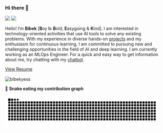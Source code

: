 ### Hi there 👋

<!--
**bibekyess/bibekyess** is a ✨ _special_ ✨ repository because its `README.md` (this file) appears on your GitHub profile.

Here are some ideas to get you started:

- 🔭 I’m currently working on ...
- 🌱 I’m currently learning ...
- 👯 I’m looking to collaborate on ...
- 🤔 I’m looking for help with ...
- 💬 Ask me about ...
- 📫 How to reach me: ...
- 😄 Pronouns: ...
- ⚡ Fun fact: ...
-->
<p>
    <a href="mailto:bibekyess@gmail.com"><img src="https://img.shields.io/badge/Email-%23E4405F.svg?&style=for-the-badge&logo=gmail&logoColor=white" height=25></a>
  <a href="https://www.linkedin.com/in/bibek44"><img src="https://img.shields.io/badge/linkedin-%230077B5.svg?&style=for-the-badge&logo=linkedin&logoColor=white" height=25></a>
</p>


Hello! I’m **Bibek** [**B**oy **I**s **B**old, **E**asygoing & **K**ind]. I am interested in technology-oriented activities that use AI tools to solve any existing problems. With my experience in diverse hands-on 
[projects](https://kc-bibek.com.np/porfolio_bibek.pdf) and my enthusiasm for continuous learning, I am committed to pursuing new and challenging opportunities in the field of AI and deep learning. I am currently working as an MLOps Engineer. For a quick and easy way to get information about me, try chatting with my [chatbot](https://bibekbot.streamlit.app).

[View Resume](https://kc-bibek.com.np/Bibek_CV.pdf)

<!-- ![Bibek's github stats](https://github-readme-stats.vercel.app/api?username=bibekyess&count_private=true&show_icons=true&theme=dark)<a href="https://github.com/bibekyess">[![Top Langs](https://github-readme-stats.vercel.app/api/top-langs/?username=bibekyess&layout=compact&theme=dark)](https://github.com/bibekyess)</a> -->

<p><img align="center" src="https://github-readme-streak-stats.herokuapp.com/?user=bibekyess&" alt="bibekyess" /></p>

<!-- 👨 **Profile Stat**
    
<img src="https://visitor-badge.glitch.me/badge?page_id=bibekyess.bibekyess" alt="Visitors Counter">
 -->
🐍 **Snake eating my contribution graph**
<p align="center">
  <img alt="github contribution grid snake animation" src="https://raw.githubusercontent.com/bibekyess/bibekyess/output/github-contribution-grid-snake.svg">
</center>
</p>


